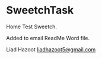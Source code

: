 # SweetchTask

Home Test Sweetch.

Added to email ReadMe Word file. 

Liad Hazoot 
 liadhazoot5@gmail.com

